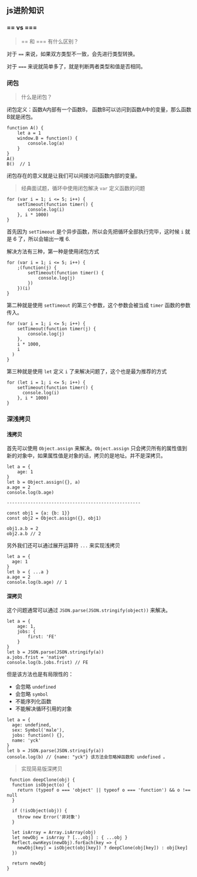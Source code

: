 ## js进阶知识



### == vs === 

> == 和 === 有什么区别？

对于 `==` 来说，如果双方类型不一致，会先进行类型转换。

对于 `===` 来说就简单多了，就是判断两者类型和值是否相同。



### 闭包

> 什么是闭包？

闭包定义：函数A内部有一个函数B， 函数B可以访问到函数A中的变量，那么函数B就是闭包。

```
function A() {
	let a = 1
	window.B = function() {
		console.log(a)
	}
}
A()
B()  // 1
```

闭包存在的意义就是让我们可以间接访问函数内部的变量。

> 经典面试题，循环中使用闭包解决 `var` 定义函数的问题

```
for (var i = 1; i <= 5; i++) {
	setTimeout(function timer() {
		console.log(i)
	}, i * 1000)
}
```

首先因为 `setTimeout` 是个异步函数，所以会先把循环全部执行完毕，这时候 `i` 就是 6 了，所以会输出一堆 6.

解决方法有三种，第一种是使用闭包方式

```
for (var i = 1; i <= 5; i++) {
	;(function(j) {
		setTimeout(function timer() {
			console.log(j)
		})
	})(i)
}
```

第二种就是使用 `setTimeout` 的第三个参数，这个参数会被当成 `timer` 函数的参数传入。

```
for (var i = 1; i <= 5; i++) {
  	setTimeout(function timer(j) {
      	console.log(j)
    },
    i * 1000,
    i
  )
}
```

第三种就是使用 `let` 定义 `i` 了来解决问题了，这个也是最为推荐的方式

```
for (let i = 1; i <= 5; i++) {
    setTimeout(function timer() {
      console.log(i)
    }, i * 1000)
}
```



### 深浅拷贝

#### 浅拷贝

首先可以使用 `Object.assign` 来解决。`Object.assign` 只会拷贝所有的属性值到新的对象中，如果属性值是对象的话，拷贝的是地址。并不是深拷贝。

```
let a = {
	age: 1
}
let b = Object.assign({}, a)
a.age = 2
console.log(b.age)

---------------------------------------------------

const obj1 = {a: {b: 1}}
const obj2 = Object.assign({}, obj1)

obj1.a.b = 2
obj2.a.b // 2
```

另外我们还可以通过展开运算符 `...` 来实现浅拷贝

```
let a = {
  age: 1
}
let b = { ...a }
a.age = 2
console.log(b.age) // 1
```

#### 深拷贝

这个问题通常可以通过 `JSON.parse(JSON.stringify(object))` 来解决。

```
let a = {
	age: 1,
	jobs: {
		first: 'FE'
	}
}
let b = JSON.parse(JSON.stringify(a))
a.jobs.frist = 'native'
console.log(b.jobs.frist) // FE
```

但是该方法也是有局限性的：

- 会忽略 `undefined`
- 会忽略 `symbol`
- 不能序列化函数
- 不能解决循环引用的对象

```
let a = {
  age: undefined,
  sex: Symbol('male'),
  jobs: function() {},
  name: 'yck'
}
let b = JSON.parse(JSON.stringify(a))
console.log(b) // {name: "yck"} 该方法会忽略掉函数和 undefined 。
```

> 实现简易版深拷贝

```
 function deepClone(obj) {
  function isObject(o) {
    return (typeof o === 'object' || typeof o === 'function') && o !== null
  }

  if (!isObject(obj)) {
    throw new Error('非对象')
  }

  let isArray = Array.isArray(obj)
  let newObj = isArray ? [...obj] : { ...obj }
  Reflect.ownKeys(newObj).forEach(key => {
    newObj[key] = isObject(obj[key]) ? deepClone(obj[key]) : obj[key]
  })

  return newObj
}
```

